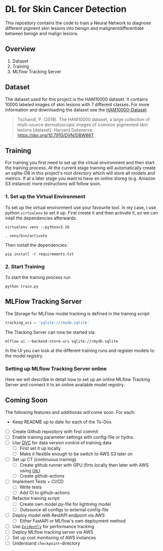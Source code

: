 # DL for Skin Cancer Detection

This repository contains the code to train a Neural Network to diagnose different pigment skin lesions into benign and malignentdifferentiate between benign and malign lesions.


## Overview

1. Dataset
2. Training
3. MLflow Tracking Server

## Dataset

The dataset used for this project is the HAM10000 dataset.
It contains 10000 labeled images of skin lesions with 7 different classes. 
For more information and downloading the dataset see the [HAM10000-Dataset](https://dataverse.harvard.edu/dataset.xhtml?persistentId=doi:10.7910/DVN/DBW86T)

> Tschandl, P. (2018). The HAM10000 dataset, a large collection of multi-source dermatoscopic images of common pigmented skin lesions [dataset]. Harvard Dataverse. https://doi.org/10.7910/DVN/DBW86T 


## Training

For training you first need to set up the virtual environment and then start the training process.
At the current stage training will automatically create an sqlite-DB in this project's root directory which will store all models and metrics.
If at a later stage you want to have an online storeg (e.g. Amazon S3 instance) more instructions will follow soon.

### 1. Set up the Virtual Environment

To set up the virtual environment use your favourite tool. In my case, I use python `virtualenv` to set it up.
First create it and then activate it, so we can intall the dependencies afterwards.

```shell
virtualenv venv --python=3.10

. venv/bin/activate
```

Then install the dependencies:

```shell
pip install -r requirements.txt
```


### 2. Start Training

To start the training process run

```shell
python train.py
```


## MLFlow Tracking Server

The Storage for MLFlow model tracking is defined in the training script:
```python
tracking_uri = 'sqlite:///mydb.sqlite'
```

The Tracking Server can now be started via:
```shell
mlflow ui --backend-store-uri sqlite:///mydb.sqlite
```

In the UI you can look at the different training runs and register models to the model registry.

### Setting up MLflow Tracking Server online

Here we will describe in detail how to set up an online MLflow Tracking Server and connect it to an online available model registry.


## Coming Soon

The following features and additionas will come soon. For each:
- Keep README up to date for each of the To-Dos

- [ ] Create Github repository with first commit
- [ ] Enable training parameter settings with config-file or hydra.
- [ ] Use [DVC](https://dvc.org/) for data version control of training data
  - [ ] First set it up locally
  - [ ] Make it flexible enough to be switch to AWS S3 later on
- [ ] Set up CT (continuous training)
  - [ ] Create github runner with GPU (firts locally then later with AWS using [`CML`](https://cml.dev/))
  - [ ] Create github-actions
- [ ] Implement Tests + CI/CD
  - [ ] Write tests
  - [ ] Add CI to github-actions
- [ ] Refactor training script:
  - [ ] Create own model.py-file for lightning model
  - [ ] Outsource all configs to external config-file
- [ ] Deploy model with RestAPI endpoint via AWS
  - [ ] Either FastAPI or MLflow's own deployment method
- [ ] Use [`Evidently`](https://www.evidentlyai.com/) for performance tracking
- [ ] Deploy MLflow tracking server via AWS
- [ ] Set up cost monitoring of AWS instances
- [ ] Understand `checkpoint`-directory
